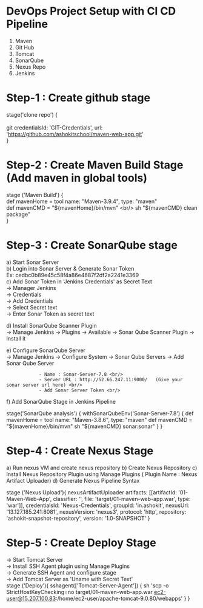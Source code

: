 # DevOps Project Setup with CI CD Pipeline

1) Maven
2) Git Hub
3) Tomcat
4) SonarQube
5) Nexus Repo
6) Jenkins

# Step-1 : Create github stage 

stage('clone repo') { <br/>          
   git credentialsId: 'GIT-Credentials', url: 'https://github.com/ashokitschool/maven-web-app.git' <br/>
}

# Step-2 : Create Maven Build Stage (Add maven in global tools)

stage ('Maven Build') { <br/>
        def mavenHome = tool name: "Maven-3.9.4", type: "maven" <br/>
        def mavenCMD = "${mavenHome}/bin/mvn" <br/>
        sh "${mavenCMD} clean package" <br/>
}


# Step-3 : Create SonarQube stage

a) Start Sonar Server <br/>
b) Login into Sonar Server & Generate Sonar Token  <br/>
	Ex: cedbc0b89e45c58f4a86e4687f2df2a2241e3369 <br/>
c) Add Sonar Token in 'Jenkins Credentials' as Secret Text <br/>
			-> Manager Jenkins  <br/>
			-> Credentials  <br/>
			-> Add Credentials <br/>
			-> Select Secret text <br/>
			-> Enter Sonar Token as secret text  <br/>

d) Install SonarQube Scanner Plugin <br/>
-> Manage Jenkins -> Plugins -> Available -> Sonar Qube Scanner Plugin -> Install it

e) Configure SonarQube Server <br/>
-> Manage Jenkins -> Configure System -> Sonar Qube Servers -> Add Sonar Qube Server 
		
				- Name : Sonar-Server-7.8 <br/>
				- Server URL : http://52.66.247.11:9000/   (Give your sonar server url here) <br/>
				- Add Sonar Server Token <br/>			

f) Add SonarQube Stage in Jenkins Pipeline

stage('SonarQube analysis') {
			withSonarQubeEnv('Sonar-Server-7.8') {
			def mavenHome = tool name: "Maven-3.8.6", type: "maven"
			def mavenCMD = "${mavenHome}/bin/mvn"
			sh "${mavenCMD} sonar:sonar"
    	}
}


# Step-4 : Create Nexus Stage

a) Run nexus VM and create nexus repository
b) Create Nexus Repository 
c) Install Nexus Repository Plugin using Manage Plugins   ( Plugin Name : Nexus Artifact Uploader)
d) Generate Nexus Pipeline Syntax

stage ('Nexus Upload'){
nexusArtifactUploader artifacts: [[artifactId: '01-Maven-Web-App', classifier: '', file: 'target/01-maven-web-app.war', type: 'war']], credentialsId: 'Nexus-Credentials', groupId: 'in.ashokit', nexusUrl: '13.127.185.241:8081', nexusVersion: 'nexus3', protocol: 'http', repository: 'ashokit-snapshot-repository', version: '1.0-SNAPSHOT'
}


# Step-5 : Create Deploy Stage

-> Start Tomcat Server <br/>
-> Install SSH Agent plugin using Manage Plugins <br/>
-> Generate SSH Agent and configure stage <br/>
-> Add Tomcat Server as 'Uname with Secret Text' <br/>
stage ('Deploy'){ 
sshagent(['Tomcat-Server-Agent']) {
sh 'scp -o StrictHostKeyChecking=no target/01-maven-web-app.war ec2-user@15.207.100.83:/home/ec2-user/apache-tomcat-9.0.80/webapps'
  }
}
